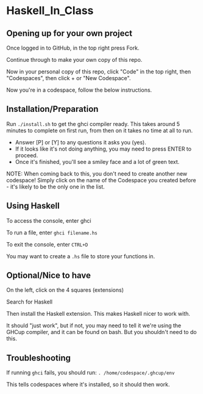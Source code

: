 # Haskell_In_Class

## Opening up for your own project
Once logged in to GitHub, in the top right press Fork.

Continue through to make your own copy of this repo.

Now in your personal copy of this repo, click "Code" in the top right, then "Codespaces", then click + or "New Codespace".

Now you're in a codespace, follow the below instructions.

## Installation/Preparation
Run `./install.sh` to get the ghci compiler ready.
This takes around 5 minutes to complete on first run, from then on it takes no time at all to run.

- Answer [P] or [Y] to any questions it asks you (yes).
- If it looks like it's not doing anything, you may need to press ENTER to proceed.
- Once it's finished, you'll see a smiley face and a lot of green text.

NOTE: When coming back to this, you don't need to create another new codespace! Simply click on the name of the Codespace you created before - it's likely to be the only one in the list.

## Using Haskell
To access the console, enter ghci

To run a file, enter `ghci filename.hs`

To exit the console, enter `CTRL+D`

You may want to create a `.hs` file to store your functions in.

## Optional/Nice to have

On the left, click on the 4 squares (extensions)

Search for Haskell

Then install the Haskell extension. This makes Haskell nicer to work with.

It should "just work", but if not, you may need to tell it we're using the GHCup compiler, and it can be found on bash. But you shouldn't need to do this.

## Troubleshooting
If running `ghci` fails, you should run:
`. /home/codespace/.ghcup/env`

This tells codespaces where it's installed, so it should then work.
